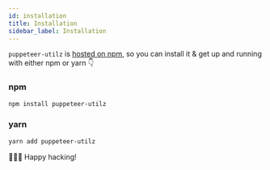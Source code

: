 ```yaml
---
id: installation
title: Installation
sidebar_label: Installation
---
```


`puppeteer-utilz` is [hosted on npm](https://www.npmjs.com/package/puppeteer-utilz), so you can install it & get up and running with either npm or yarn 👇

### npm

```sh
npm install puppeteer-utilz
```

### yarn

```sh
yarn add puppeteer-utilz
```

👩🏻‍💻 Happy hacking!
